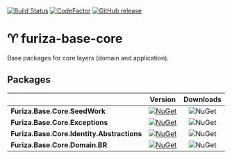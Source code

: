 [![Build Status](https://dev.azure.com/ivanborges/Furiza/_apis/build/status/ivanborges.furiza-base-core)](https://dev.azure.com/ivanborges/Furiza/_build/latest?definitionId=2)
[![CodeFactor](https://www.codefactor.io/repository/github/ivanborges/furiza-base-core/badge)](https://www.codefactor.io/repository/github/ivanborges/furiza-base-core)
[![GitHub release](https://img.shields.io/github/release/ivanborges/furiza-base-core.svg)](https://github.com/ivanborges/furiza-base-core/releases)
# :aries: furiza-base-core
Base packages for core layers (domain and application).

## Packages
||Version|Downloads|
|---------------------------|:---:|:---:|
|**Furiza.Base.Core.SeedWork**|[![NuGet](https://img.shields.io/nuget/v/Furiza.Base.Core.SeedWork.svg)](https://www.nuget.org/packages/Furiza.Base.Core.SeedWork/)|![NuGet](https://img.shields.io/nuget/dt/Furiza.Base.Core.SeedWork.svg)|
|**Furiza.Base.Core.Exceptions**|[![NuGet](https://img.shields.io/nuget/v/Furiza.Base.Core.Exceptions.svg)](https://www.nuget.org/packages/Furiza.Base.Core.Exceptions/)|![NuGet](https://img.shields.io/nuget/dt/Furiza.Base.Core.Exceptions.svg)|
|**Furiza.Base.Core.Identity.Abstractions**|[![NuGet](https://img.shields.io/nuget/v/Furiza.Base.Core.Identity.Abstractions.svg)](https://www.nuget.org/packages/Furiza.Base.Core.Identity.Abstractions/)|![NuGet](https://img.shields.io/nuget/dt/Furiza.Base.Core.Identity.Abstractions.svg)|
|**Furiza.Base.Core.Domain.BR**|[![NuGet](https://img.shields.io/nuget/v/Furiza.Base.Core.Domain.BR.svg)](https://www.nuget.org/packages/Furiza.Base.Core.Domain.BR/)|![NuGet](https://img.shields.io/nuget/dt/Furiza.Base.Core.Domain.BR.svg)|
